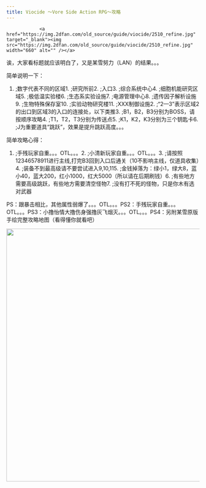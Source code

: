 ```yaml
---
title: Viocide ～Vore Side Action RPG～攻略
---
```


                <a href="https://img.2dfan.com/old_source/guide/viocide/2510_refine.jpg" target="_blank"><img src="https://img.2dfan.com/old_source/guide/viocide/2510_refine.jpg" width="660" alt="" /></a>

诶，大家看标题就应该明白了，又是某雪努力（LAN）的结果。。。

简单说明一下：

1. ;数字代表不同的区域1. ;研究所前2. ;入口3. ;综合系统中心4. ;细胞机能研究区域5. ;极低温实验楼6. ;生态系实验设施7. ;电源管理中心8. ;遗传因子解析设施9. ;生物特殊保存室10. ;实验动物研究楼11. ;XXX制御设施2. ;“2—3”表示区域2的出口到区域3的入口的连接处，以下类推3. ;B1，B2，B3分别为BOSS，请按顺序攻略4. ;T1，T2，T3分别为传送点5. ;K1，K2，K3分别为三个钥匙卡6. ;J为重要道具“跳跃”，效果是提升跳跃高度。。。

简单攻略心得：

1. ;手残玩家自重。。。OTL。。。2. ;小清新玩家自重。。。OTL。。。3. ;请按照12346578911进行主线,打完B3回到入口后通关（10不影响主线，仅道具收集）4. ;装备不到最高级请不要尝试进入9,10,115. ;金钱掉落为：绿小1，绿大8，蓝小40，蓝大200，红小1000，红大5000（所以请在后期刷钱）6. ;有些地方需要高级跳跃，有些地方需要清空怪物7. ;没有打不死的怪物，只是你木有选对武器

PS：跟暴击相比，其他属性弱爆了。。。OTL。。。PS2：手残玩家自重。。。OTL。。。PS3：小撸怡情大撸伤身强撸灰飞烟灭。。。OTL。。。PS4：另附某雪原版手绘完整攻略地图（看得懂你就看吧）

<a href="https://img.2dfan.com/old_source/guide/viocide/2510_org.jpg" target="_blank"><img src="https://img.2dfan.com/old_source/guide/viocide/2510_org.jpg" width="660" alt="" /></a>
              
